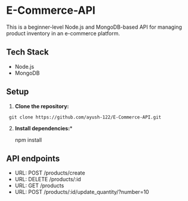 # E-Commerce-API

This is a beginner-level Node.js and MongoDB-based API for managing product inventory in an e-commerce platform.

## Tech Stack

- Node.js
- MongoDB

## Setup

1. **Clone the repository:**

 ``` git clone https://github.com/ayush-122/E-Commerce-API.git```

2. **Install dependencies:***
   
    npm install


## API endpoints

- URL: POST /products/create
- URL: DELETE /products/:id
- URL: GET /products
- URL: POST /products/:id/update_quantity/?number=10